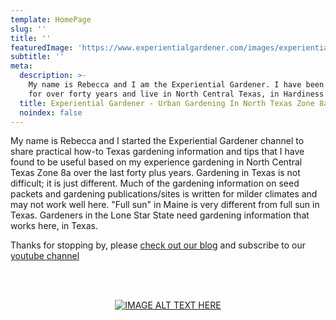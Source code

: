 ```yaml
---
template: HomePage
slug: ''
title: ''
featuredImage: 'https://www.experientialgardener.com/images/experiential-gardener-blog-banner.jpg'
subtitle: ''
meta:
  description: >-
    My name is Rebecca and I am the Experiential Gardener. I have been gardening
    for over forty years and live in North Central Texas, in Hardiness Zone 8a.
  title: Experiential Gardener - Urban Gardening In North Texas Zone 8a
  noindex: false
---
```



My name is Rebecca and I started the Experiential Gardener channel to share practical how-to Texas gardening information and tips that I have found to be useful based on my experience gardening in North Central Texas Zone 8a over the last forty plus years. Gardening in Texas is not difficult; it is just different. Much of the gardening information on seed packets and gardening publications/sites is written for milder climates and may not work well here. "Full sun" in Maine is very different from full sun in Texas. Gardeners in the Lone Star State need gardening information that works here, in Texas. 

Thanks for stopping by, please [check out our blog](https://www.experientialgardener.com/blog/) and subscribe to our <a href="https://www.youtube.com/user/expgardener" target="_blank">youtube channel</a>

<br><br>


<center>

[![IMAGE ALT TEXT HERE](https://www.experientialgardener.com/images/rebecca-holding-basket-new.jpg "Rebecca holding a weekly harvest from her own Urban Garden in Denton, Tx.")](https://www.experientialgardener.com/blog)


</center>